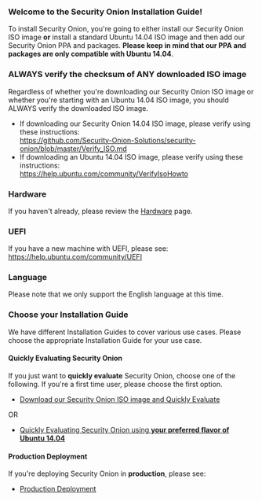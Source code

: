 ### Welcome to the Security Onion Installation Guide!

To install Security Onion, you're going to either install our Security Onion ISO image **or** install a standard Ubuntu 14.04 ISO image and then add our Security Onion PPA and packages.  **Please keep in mind that our PPA and packages are only compatible with Ubuntu 14.04**.

### ALWAYS verify the checksum of ANY downloaded ISO image
Regardless of whether you're downloading our Security Onion ISO image or whether you're starting with an Ubuntu 14.04 ISO image, you should ALWAYS verify the downloaded ISO image.
  * If downloading our Security Onion 14.04 ISO image, please verify using these instructions:  
https://github.com/Security-Onion-Solutions/security-onion/blob/master/Verify_ISO.md  
  * If downloading an Ubuntu 14.04 ISO image, please verify using these instructions:  
https://help.ubuntu.com/community/VerifyIsoHowto  

### Hardware
If you haven't already, please review the [Hardware](Hardware) page.

### UEFI
If you have a new machine with UEFI, please see:
https://help.ubuntu.com/community/UEFI

### Language
Please note that we only support the English language at this time.

### Choose your Installation Guide ###
We have different Installation Guides to cover various use cases.  Please choose the appropriate Installation Guide for your use case.

#### Quickly Evaluating Security Onion ####
If you just want to **quickly evaluate** Security Onion, choose one of the following.  If you're a first time user, please choose the first option.

  * [Download our Security Onion ISO image and Quickly Evaluate](QuickISOImage)

OR

  * [Quickly Evaluating Security Onion using **your preferred flavor of Ubuntu 14.04**](InstallingOnUbuntu)

#### Production Deployment ####
If you're deploying Security Onion in **production**, please see:
  * [Production Deployment](ProductionDeployment)